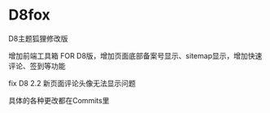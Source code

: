 D8fox
=====

D8主题狐狸修改版

增加前端工具箱 FOR D8版，增加页面底部备案号显示、sitemap显示，增加快速评论、签到等功能

fix D8 2.2 新页面评论头像无法显示问题

具体的各种更改都在Commits里